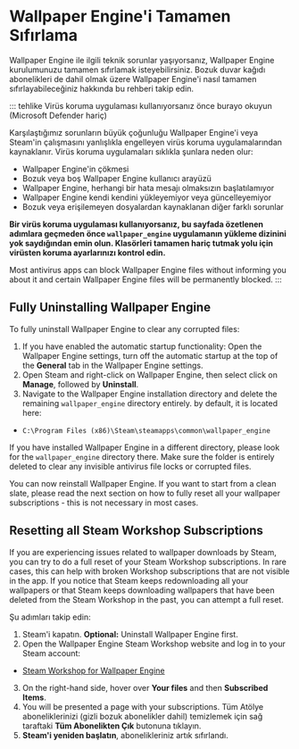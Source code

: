 # Wallpaper Engine'i Tamamen Sıfırlama

Wallpaper Engine ile ilgili teknik sorunlar yaşıyorsanız, Wallpaper Engine kurulumunuzu tamamen sıfırlamak isteyebilirsiniz. Bozuk duvar kağıdı abonelikleri de dahil olmak üzere Wallpaper Engine'i nasıl tamamen sıfırlayabileceğiniz hakkında bu rehberi takip edin.

::: tehlike Virüs koruma uygulaması kullanıyorsanız önce burayo okuyun (Microsoft Defender hariç)

Karşılaştığımız sorunların büyük çoğunluğu Wallpaper Engine'i veya Steam'in çalışmasını yanlışlıkla engelleyen virüs koruma uygulamalarından kaynaklanır. Virüs koruma uygulamaları sıklıkla şunlara neden olur:

* Wallpaper Engine'in çökmesi
* Bozuk veya boş Wallpaper Engine kullanıcı arayüzü
* Wallpaper Engine, herhangi bir hata mesajı olmaksızın başlatılamıyor
* Wallpaper Engine kendi kendini yükleyemiyor veya güncelleyemiyor
* Bozuk veya erişilemeyen dosyalardan kaynaklanan diğer farklı sorunlar

**Bir virüs koruma uygulaması kullanıyorsanız, bu sayfada özetlenen adımlara geçmeden önce `wallpaper_engine` uygulamanın yükleme dizinini yok saydığından emin olun. Klasörleri tamamen hariç tutmak yolu için virüsten koruma ayarlarınızı kontrol edin.**

Most antivirus apps can block Wallpaper Engine files without informing you about it and certain Wallpaper Engine files will be permanently blocked.
:::

## Fully Uninstalling Wallpaper Engine

To fully uninstall Wallpaper Engine to clear any corrupted files:

1. If you have enabled the automatic startup functionality: Open the Wallpaper Engine settings, turn off the automatic startup at the top of the **General** tab in the Wallpaper Engine settings.
2. Open Steam and right-click on Wallpaper Engine, then select click on **Manage**, followed by **Uninstall**.
3. Navigate to the Wallpaper Engine installation directory and delete the remaining `wallpaper_engine` directory entirely. by default, it is located here:

* `C:\Program Files (x86)\Steam\steamapps\common\wallpaper_engine`

If you have installed Wallpaper Engine in a different directory, please look for the `wallpaper_engine` directory there. Make sure the folder is entirely deleted to clear any invisible antivirus file locks or corrupted files.

You can now reinstall Wallpaper Engine. If you want to start from a clean slate, please read the next section on how to fully reset all your wallpaper subscriptions - this is not necessary in most cases.

## Resetting all Steam Workshop Subscriptions

If you are experiencing issues related to wallpaper downloads by Steam, you can try to do a full reset of your Steam Workshop subscriptions. In rare cases, this can help with broken Workshop subscriptions that are not visible in the app. If you notice that Steam keeps redownloading all your wallpapers or that Steam keeps downloading wallpapers that have been deleted from the Steam Workshop in the past, you can attempt a full reset.

Şu adımları takip edin:

1. Steam'i kapatın. **Optional:** Uninstall Wallpaper Engine first.
2. Open the Wallpaper Engine Steam Workshop website and log in to your Steam account:

* [Steam Workshop for Wallpaper Engine](https://steamcommunity.com/app/431960/workshop/)

3. On the right-hand side, hover over **Your files** and then **Subscribed Items**.
4. You will be presented a page with your subscriptions. Tüm Atölye aboneliklerinizi (gizli bozuk abonelikler dahil) temizlemek için sağ taraftaki **Tüm Abonelikten Çık** butonuna tıklayın.
5. **Steam'i yeniden başlatın**, abonelikleriniz artık sıfırlandı.
